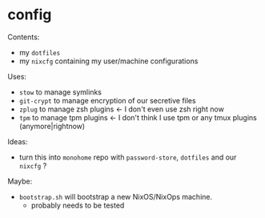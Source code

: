 # config

Contents:
 * my `dotfiles`
 * my `nixcfg` containing my user/machine configurations

Uses:

 * `stow` to manage symlinks
 * `git-crypt` to manage encryption of our secretive files
 * `zplug` to manage zsh plugins <- I don't even use zsh right now
 * `tpm` to manage tpm plugins <- I don't think I use tpm or any tmux plugins (anymore|rightnow)

Ideas:
 - turn this into `monohome` repo with `password-store`, `dotfiles` and our `nixcfg` ?

Maybe:
 - `bootstrap.sh` will bootstrap a new NixOS/NixOps machine.
   - probably needs to be tested
